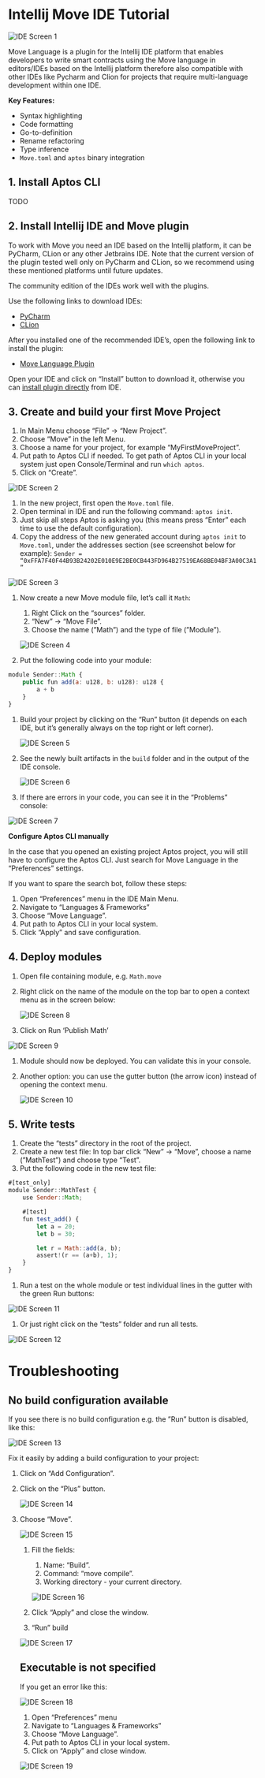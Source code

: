 # Intellij Move IDE Tutorial

![IDE Screen 1](assets/ide_1.png)

Move Language is a plugin for the Intellij IDE platform that enables developers to write smart contracts using the Move language in editors/IDEs based on the Intellij platform therefore also compatible with other IDEs like Pycharm and Clion for projects that require multi-language development within one IDE.

**Key Features:**

- Syntax highlighting
- Code formatting
- Go-to-definition
- Rename refactoring
- Type inference
- `Move.toml` and `aptos` binary integration

## 1. Install Aptos CLI

TODO

## 2. Install Intellij IDE and Move plugin

To work with Move you need an IDE based on the Intellij platform, it can be PyCharm, CLion or any other Jetbrains IDE. Note that the current version of the plugin tested well only on PyCharm and CLion, so we recommend using these mentioned platforms until future updates. 

The community edition of the IDEs work well with the plugins.

Use the following links to download IDEs:

- [PyCharm](https://www.jetbrains.com/pycharm/)
- [CLion](https://www.jetbrains.com/clion/)

After you installed one of the recommended IDE’s, open the following link to install the plugin:

- [Move Language Plugin](https://plugins.jetbrains.com/plugin/14721-move-language)

Open your IDE and click on “Install” button to download it, otherwise you can [install plugin directly](https://www.jetbrains.com/help/idea/managing-plugins.html) from IDE.

## 3. Create and build your first Move Project

1. In Main Menu choose “File” → “New Project”.
2. Choose “Move” in the left Menu.
3. Choose a name for your project, for example “MyFirstMoveProject”.
4. Put path to Aptos CLI if needed. To get path of Aptos CLI in your local system just open Console/Terminal and run `which aptos`.
5. Click on “Create”.

![IDE Screen 2](assets/ide_2.png)

1. In the new project, first open the `Move.toml` file.
2. Open terminal in IDE and run the following command: `aptos init`.
3. Just skip all steps Aptos is asking you (this means press “Enter” each time to use the default configuration).
4. Copy the address of the new generated account during `aptos init` to `Move.toml`, under the addresses section (see screenshot below for example): `Sender = “0xFFA7F40F44B93B24202E010E9E2BE0CB443FD964B27519EA68BE04BF3A00C3A1”`

![IDE Screen 3](assets/ide_3.png)

1. Now create a new Move module file, let’s call it `Math`:
    1. Right Click on the “sources” folder.
    2. “New” → “Move File”.
    3. Choose the name (”Math”) and the type of file (”Module”).
    
    ![IDE Screen 4](assets/ide_4.png)
    

2. Put the following code into your module:

```jsx
module Sender::Math {
    public fun add(a: u128, b: u128): u128 {
        a + b
    }
}
```

1. Build your project by clicking on the “Run” button (it depends on each IDE, but it’s generally always on the top right or left corner).
    
    ![IDE Screen 5](assets/ide_5.png)
    
2. See the newly built artifacts in the `build` folder and in the output of the IDE console.
    
    ![IDE Screen 6](assets/ide_6.png)
    

3.  If there are errors in your code, you can see it in the “Problems” console:

![IDE Screen 7](assets/ide_7.png)

**Configure Aptos CLI manually**

In the case that you opened an existing project Aptos project, you will still have to configure the Aptos CLI. Just search for Move Language in the “Preferences” settings.

If you want to spare the search bot, follow these steps:

1. Open “Preferences” menu in the IDE Main Menu.
2. Navigate to “Languages & Frameworks”
3. Choose “Move Language”.
4. Put path to Aptos CLI in your local system. 
5. Click “Apply” and save configuration.

## 4. Deploy modules

1. Open file containing module, e.g. `Math.move`
2. Right click on the name of the module on the top bar to open a context menu as in the screen below:
    
    ![IDE Screen 8](assets/ide_8.png)
    
3. Click on Run ‘Publish Math’

![IDE Screen 9](assets/ide_9.png)

1. Module should now be deployed. You can validate this in your console.
2. Another option: you can use  the gutter button (the arrow icon) instead of opening the context menu.
    
    ![IDE Screen 10](assets/ide_10.png)
    

## 5. Write tests

1. Create the “tests” directory in the root of the project.
2. Create a new test file: In top bar click “New” → “Move”, choose a name (”MathTest”) and choose type “Test”.
3. Put the following code in the new test file:

```jsx
#[test_only]
module Sender::MathTest {
    use Sender::Math;

    #[test]
    fun test_add() {
        let a = 20;
        let b = 30;

        let r = Math::add(a, b);
        assert!(r == (a+b), 1);
    }
}
```

1. Run a test on the whole module or test individual lines in the gutter with the green Run buttons:

![IDE Screen 11](assets/ide_11.png)

1. Or just right click on the “tests” folder and run all tests.

![IDE Screen 12](assets/ide_12.png)

# Troubleshooting

## No build configuration available

If you see there is no build configuration e.g. the ”Run” button is disabled, like this:

![IDE Screen 13](assets/ide_13.png)

Fix it easily by adding a build configuration to your project:

1. Click on “Add Configuration”. 
2. Click on the “Plus” button.
    
    ![IDE Screen 14](assets/ide_14.png)
    
3. Choose “Move”.
    
    ![IDE Screen 15](assets/ide_15.png)
    
    1. Fill the fields:
        1. Name: “Build”.
        2. Command: “move compile”.
        3. Working directory - your current directory.
        
        ![IDE Screen 16](assets/ide_16.png)
        
    2. Click “Apply” and close the window.
    3. “Run” build
    
    ![IDE Screen 17](assets/ide_17.png)
    
    ## Executable is not specified
    
    If you get an error like this:
    
    ![IDE Screen 18](assets/ide_18.png)
    
    1. Open “Preferences” menu
    2. Navigate to “Languages & Frameworks”
    3. Choose “Move Language”.
    4. Put path to Aptos CLI in your local system. 
    5. Click on “Apply” and close window.
    
    ![IDE Screen 19](assets/ide_19.png)
